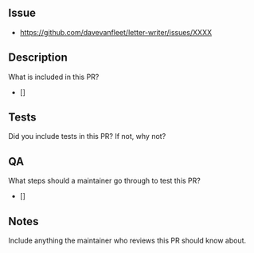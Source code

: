 ## Issue

- https://github.com/davevanfleet/letter-writer/issues/XXXX

## Description
What is included in this PR?
- []

## Tests
Did you include tests in this PR? If not, why not?

## QA
What steps should a maintainer go through to test this PR?
- []

## Notes
Include anything the maintainer who reviews this PR should know about.
